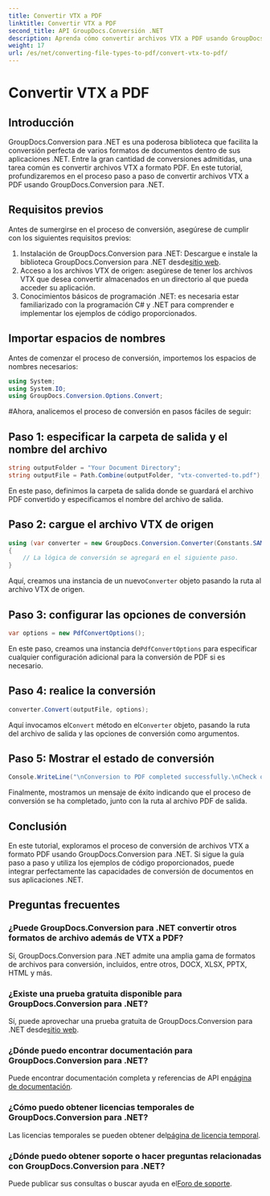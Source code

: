 ```yaml
---
title: Convertir VTX a PDF
linktitle: Convertir VTX a PDF
second_title: API GroupDocs.Conversión .NET
description: Aprenda cómo convertir archivos VTX a PDF usando GroupDocs.Conversion para .NET. Guía paso a paso con ejemplos de código para una integración perfecta.
weight: 17
url: /es/net/converting-file-types-to-pdf/convert-vtx-to-pdf/
---
```


# Convertir VTX a PDF

## Introducción
GroupDocs.Conversion para .NET es una poderosa biblioteca que facilita la conversión perfecta de varios formatos de documentos dentro de sus aplicaciones .NET. Entre la gran cantidad de conversiones admitidas, una tarea común es convertir archivos VTX a formato PDF. En este tutorial, profundizaremos en el proceso paso a paso de convertir archivos VTX a PDF usando GroupDocs.Conversion para .NET.
## Requisitos previos
Antes de sumergirse en el proceso de conversión, asegúrese de cumplir con los siguientes requisitos previos:
1.  Instalación de GroupDocs.Conversion para .NET: Descargue e instale la biblioteca GroupDocs.Conversion para .NET desde[sitio web](https://releases.groupdocs.com/conversion/net/).
2. Acceso a los archivos VTX de origen: asegúrese de tener los archivos VTX que desea convertir almacenados en un directorio al que pueda acceder su aplicación.
3. Conocimientos básicos de programación .NET: es necesaria estar familiarizado con la programación C# y .NET para comprender e implementar los ejemplos de código proporcionados.

## Importar espacios de nombres
Antes de comenzar el proceso de conversión, importemos los espacios de nombres necesarios:
```csharp
using System;
using System.IO;
using GroupDocs.Conversion.Options.Convert;
```
#Ahora, analicemos el proceso de conversión en pasos fáciles de seguir:
## Paso 1: especificar la carpeta de salida y el nombre del archivo
```csharp
string outputFolder = "Your Document Directory";
string outputFile = Path.Combine(outputFolder, "vtx-converted-to.pdf");
```
En este paso, definimos la carpeta de salida donde se guardará el archivo PDF convertido y especificamos el nombre del archivo de salida.
## Paso 2: cargue el archivo VTX de origen
```csharp
using (var converter = new GroupDocs.Conversion.Converter(Constants.SAMPLE_VTX))
{
    // La lógica de conversión se agregará en el siguiente paso.
}
```
 Aquí, creamos una instancia de un nuevo`Converter` objeto pasando la ruta al archivo VTX de origen.
## Paso 3: configurar las opciones de conversión
```csharp
var options = new PdfConvertOptions();
```
 En este paso, creamos una instancia de`PdfConvertOptions` para especificar cualquier configuración adicional para la conversión de PDF si es necesario.
## Paso 4: realice la conversión
```csharp
converter.Convert(outputFile, options);
```
 Aquí invocamos el`Convert` método en el`Converter` objeto, pasando la ruta del archivo de salida y las opciones de conversión como argumentos.
## Paso 5: Mostrar el estado de conversión
```csharp
Console.WriteLine("\nConversion to PDF completed successfully.\nCheck output in {0}", outputFolder);
```
Finalmente, mostramos un mensaje de éxito indicando que el proceso de conversión se ha completado, junto con la ruta al archivo PDF de salida.

## Conclusión
En este tutorial, exploramos el proceso de conversión de archivos VTX a formato PDF usando GroupDocs.Conversion para .NET. Si sigue la guía paso a paso y utiliza los ejemplos de código proporcionados, puede integrar perfectamente las capacidades de conversión de documentos en sus aplicaciones .NET.
## Preguntas frecuentes
### ¿Puede GroupDocs.Conversion para .NET convertir otros formatos de archivo además de VTX a PDF?
Sí, GroupDocs.Conversion para .NET admite una amplia gama de formatos de archivos para conversión, incluidos, entre otros, DOCX, XLSX, PPTX, HTML y más.
### ¿Existe una prueba gratuita disponible para GroupDocs.Conversion para .NET?
 Sí, puede aprovechar una prueba gratuita de GroupDocs.Conversion para .NET desde[sitio web](https://releases.groupdocs.com/).
### ¿Dónde puedo encontrar documentación para GroupDocs.Conversion para .NET?
 Puede encontrar documentación completa y referencias de API en[página de documentación](https://tutorials.groupdocs.com/conversion/net/).
### ¿Cómo puedo obtener licencias temporales de GroupDocs.Conversion para .NET?
 Las licencias temporales se pueden obtener del[página de licencia temporal](https://purchase.groupdocs.com/temporary-license/).
### ¿Dónde puedo obtener soporte o hacer preguntas relacionadas con GroupDocs.Conversion para .NET?
Puede publicar sus consultas o buscar ayuda en el[Foro de soporte](https://forum.groupdocs.com/c/conversion/11).